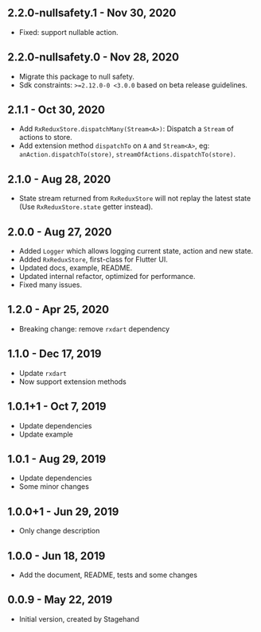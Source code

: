 ## 2.2.0-nullsafety.1 - Nov 30, 2020
-   Fixed: support nullable action.

## 2.2.0-nullsafety.0 - Nov 28, 2020
-   Migrate this package to null safety.
-   Sdk constraints: `>=2.12.0-0 <3.0.0` based on beta release guidelines.

## 2.1.1 - Oct 30, 2020

-   Add `RxReduxStore.dispatchMany(Stream<A>)`: Dispatch a `Stream` of actions to store.
-   Add extension method `dispatchTo` on `A` and `Stream<A>`, eg: `anAction.dispatchTo(store)`, `streamOfActions.dispatchTo(store)`.

## 2.1.0 - Aug 28, 2020

-   State stream returned from `RxReduxStore` will not replay the latest state
    (Use `RxReduxStore.state` getter instead).

## 2.0.0 - Aug 27, 2020

-   Added `Logger` which allows logging current state, action and new state.
-   Added `RxReduxStore`, first-class for Flutter UI.
-   Updated docs, example, README.
-   Updated internal refactor, optimized for performance.
-   Fixed many issues.

## 1.2.0 - Apr 25, 2020

-   Breaking change: remove `rxdart` dependency

## 1.1.0 - Dec 17, 2019
-   Update `rxdart`
-   Now support extension methods

## 1.0.1+1 - Oct 7, 2019
-   Update dependencies
-   Update example

## 1.0.1 - Aug 29, 2019
-   Update dependencies
-   Some minor changes

## 1.0.0+1 - Jun 29, 2019
-   Only change description

## 1.0.0 - Jun 18, 2019

-   Add the document, README, tests and some changes

## 0.0.9 - May 22, 2019

-   Initial version, created by Stagehand
